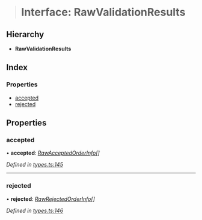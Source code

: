 > # Interface: RawValidationResults

## Hierarchy

* **RawValidationResults**

## Index

### Properties

* [accepted](_types_.rawvalidationresults.md#accepted)
* [rejected](_types_.rawvalidationresults.md#rejected)

## Properties

###  accepted

• **accepted**: *[RawAcceptedOrderInfo](_types_.rawacceptedorderinfo.md)[]*

*Defined in [types.ts:145](https://github.com/0xProject/0x-mesh/blob/9ff2bf1/rpc/clients/typescript/src/types.ts#L145)*

___

###  rejected

• **rejected**: *[RawRejectedOrderInfo](_types_.rawrejectedorderinfo.md)[]*

*Defined in [types.ts:146](https://github.com/0xProject/0x-mesh/blob/9ff2bf1/rpc/clients/typescript/src/types.ts#L146)*